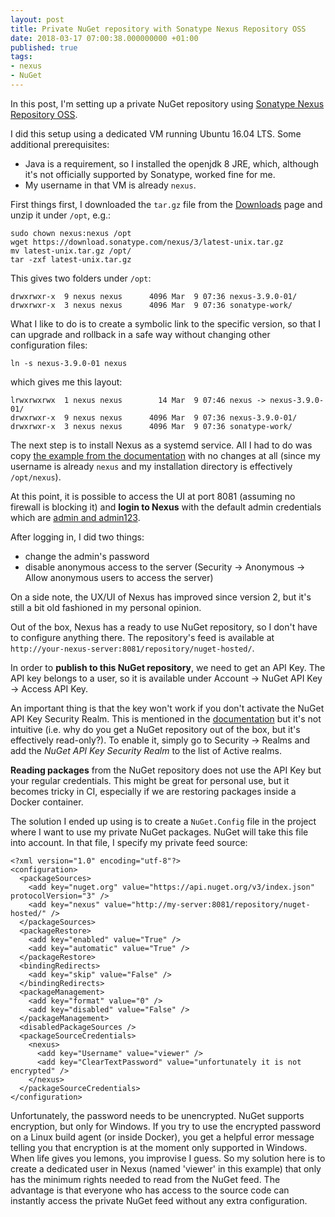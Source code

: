```yaml
---
layout: post
title: Private NuGet repository with Sonatype Nexus Repository OSS
date: 2018-03-17 07:00:38.000000000 +01:00
published: true
tags:
- nexus
- NuGet
---
```


In this post, I'm setting up a private NuGet repository using <a href="https://www.sonatype.com/nexus-repository-oss">Sonatype Nexus Repository OSS</a>.

<!--more-->

I did this setup using a dedicated VM running Ubuntu 16.04 LTS. Some additional prerequisites:
<ul>
<li>Java is a requirement, so I installed the openjdk 8 JRE, which, although it's not officially supported by Sonatype, worked fine for me.</li>
<li>My username in that VM is already <code>nexus</code>.</li>
</ul>

First things first, I downloaded the <code>tar.gz</code> file from the <a href="https://help.sonatype.com/display/NXRM3/Download">Downloads</a> page and unzip it under <code>/opt</code>, e.g.:

```
sudo chown nexus:nexus /opt
wget https://download.sonatype.com/nexus/3/latest-unix.tar.gz
mv latest-unix.tar.gz /opt/
tar -zxf latest-unix.tar.gz
```

This gives two folders under <code>/opt</code>:

```
drwxrwxr-x  9 nexus nexus      4096 Mar  9 07:36 nexus-3.9.0-01/
drwxrwxr-x  3 nexus nexus      4096 Mar  9 07:36 sonatype-work/
```

What I like to do is to create a symbolic link to the specific version, so that I can upgrade and rollback in a safe way without changing other configuration files:

```
ln -s nexus-3.9.0-01 nexus
```

which gives me this layout:

```
lrwxrwxrwx  1 nexus nexus        14 Mar  9 07:46 nexus -> nexus-3.9.0-01/
drwxrwxr-x  9 nexus nexus      4096 Mar  9 07:36 nexus-3.9.0-01/
drwxrwxr-x  3 nexus nexus      4096 Mar  9 07:36 sonatype-work/
```

The next step is to install Nexus as a systemd service. All I had to do was copy <a href="https://help.sonatype.com/display/NXRM3/Run+as+a+Service">the example from the documentation</a> with no changes at all (since my username is already <code>nexus</code> and my installation directory is effectively <code>/opt/nexus</code>).

At this point, it is possible to access the UI at port 8081 (assuming no firewall is blocking it) and <strong>login to Nexus</strong> with the default admin credentials which are <a href="https://help.sonatype.com/display/NXRM3/Accessing+the+User+Interface">admin and admin123</a>.

After logging in, I did two things:
<ul>
<li>change the admin's password</li>
<li>disable anonymous access to the server (Security -> Anonymous -> Allow anonymous users to access the server)</li>
</ul>

On a side note, the UX/UI of Nexus has improved since version 2, but it's still a bit old fashioned in my personal opinion.

Out of the box, Nexus has a ready to use NuGet repository, so I don't have to configure anything there. The repository's feed is available at <code>http://your-nexus-server:8081/repository/nuget-hosted/</code>.

In order to <strong>publish to this NuGet repository</strong>, we need to get an API Key. The API key belongs to a user, so it is available under Account -> NuGet API Key -> Access API Key.

An important thing is that the key won't work if you don't activate the NuGet API Key Security Realm. This is mentioned in the <a href="https://help.sonatype.com/display/NXRM3/Accessing+your+NuGet+API+Key">documentation</a> but it's not intuitive (i.e. why do you get a NuGet repository out of the box, but it's effectively read-only?). To enable it, simply go to Security -> Realms and add the <em>NuGet API Key Security Realm</em> to the list of Active realms.

<strong>Reading packages</strong> from the NuGet repository does not use the API Key but your regular credentials. This might be great for personal use, but it becomes tricky in CI, especially if we are restoring packages inside a Docker container.

The solution I ended up using is to create a <code>NuGet.Config</code> file in the project where I want to use my private NuGet packages. NuGet will take this file into account. In that file, I specify my private feed source:

```
<?xml version="1.0" encoding="utf-8"?>
<configuration>
  <packageSources>
    <add key="nuget.org" value="https://api.nuget.org/v3/index.json" protocolVersion="3" />
    <add key="nexus" value="http://my-server:8081/repository/nuget-hosted/" />
  </packageSources>
  <packageRestore>
    <add key="enabled" value="True" />
    <add key="automatic" value="True" />
  </packageRestore>
  <bindingRedirects>
    <add key="skip" value="False" />
  </bindingRedirects>
  <packageManagement>
    <add key="format" value="0" />
    <add key="disabled" value="False" />
  </packageManagement>
  <disabledPackageSources />
  <packageSourceCredentials>
    <nexus>
      <add key="Username" value="viewer" />
      <add key="ClearTextPassword" value="unfortunately it is not encrypted" />
    </nexus>
  </packageSourceCredentials>
</configuration>
```

Unfortunately, the password needs to be unencrypted. NuGet supports encryption, but only for Windows. If you try to use the encrypted password on a Linux build agent (or inside Docker), you get a helpful error message telling you that encryption is at the moment only supported in Windows. When life gives you lemons, you improvise I guess. So my solution here is to create a dedicated user in Nexus (named 'viewer' in this example) that only has the minimum rights needed to read from the NuGet feed. The advantage is that everyone who has access to the source code can instantly access the private NuGet feed without any extra configuration.
